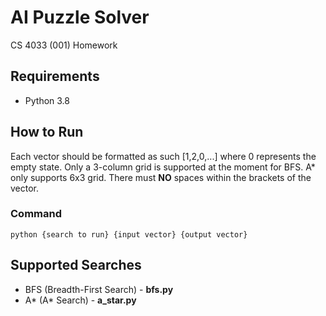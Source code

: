 # AI Puzzle Solver
CS 4033 (001) Homework

## Requirements
* Python 3.8

## How to Run
Each vector should be formatted as such [1,2,0,...] where 0 represents the empty state. Only a 3-column grid is
supported at the moment for BFS. A* only supports 6x3 grid. There must **NO** spaces within the brackets of the vector.

### Command
    python {search to run} {input vector} {output vector}

## Supported Searches
* BFS (Breadth-First Search) - **bfs.py**
* A* (A* Search) - **a_star.py**